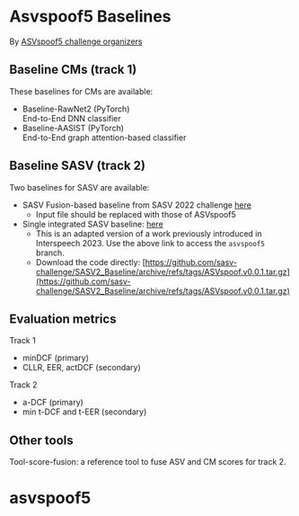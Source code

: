 # Asvspoof5 Baselines 

By [ASVspoof5 challenge organizers](https://www.asvspoof.org/)

## Baseline CMs (track 1)

These baselines for CMs are available: 

* Baseline-RawNet2 (PyTorch) <br/> End-to-End DNN classifier
* Baseline-AASIST (PyTorch) <br/> End-to-End graph attention-based classifier


## Baseline SASV (track 2)

Two baselines for SASV are available: 

* SASV Fusion-based baseline from SASV 2022 challenge [here](https://github.com/sasv-challenge/SASVC2022_Baseline)
  * Input file should be replaced with those of ASVspoof5
* Single integrated SASV baseline: [here](https://github.com/sasv-challenge/SASV2_Baseline/tree/asvspoof5)
  * This is an adapted version of a work previously introduced in Interspeech 2023. Use the above link to access the `asvspoof5` branch.
  * Download the code directly: [https://github.com/sasv-challenge/SASV2_Baseline/archive/refs/tags/ASVspoof.v0.0.1.tar.gz](https://github.com/sasv-challenge/SASV2_Baseline/archive/refs/tags/ASVspoof.v0.0.1.tar.gz)

## Evaluation metrics

Track 1
* minDCF (primary)
* CLLR, EER, actDCF (secondary)

Track 2
* a-DCF (primary)
* min t-DCF and t-EER (secondary)


## Other tools

Tool-score-fusion: a reference tool to fuse ASV and CM scores for track 2.
# asvspoof5
